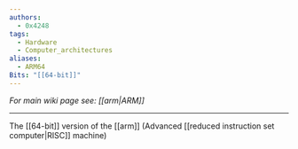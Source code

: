 ```yaml
---
authors: 
  - 0x4248
tags:
  - Hardware
  - Computer_architectures
aliases:
  - ARM64
Bits: "[[64-bit]]"
---
```

*For main wiki page see: [[arm|ARM]]*
___
The [[64-bit]] version of the [[arm]] (Advanced [[reduced instruction set computer|RISC]] machine)